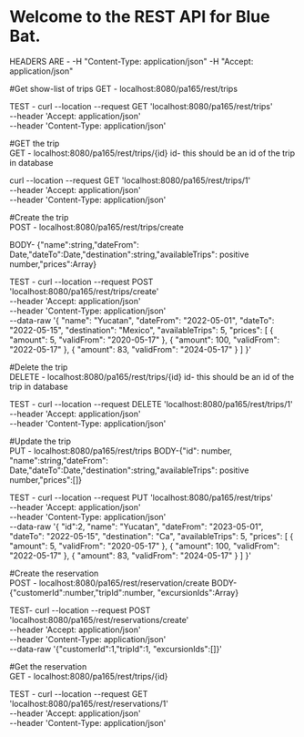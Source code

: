# Welcome to the REST API for Blue Bat.



HEADERS ARE -
-H "Content-Type: application/json"
-H "Accept: application/json"


#Get show-list of trips
GET - localhost:8080/pa165/rest/trips

TEST - curl --location --request GET 'localhost:8080/pa165/rest/trips' \
--header 'Accept: application/json' \
--header 'Content-Type: application/json'





#GET the trip  
GET - localhost:8080/pa165/rest/trips/{id}
id- this should be an id of the trip in database

curl --location --request GET 'localhost:8080/pa165/rest/trips/1' \
--header 'Accept: application/json' \
--header 'Content-Type: application/json'



#Create the trip  
POST - localhost:8080/pa165/rest/trips/create

BODY-
{"name":string,"dateFrom": Date,"dateTo":Date,"destination":string,"availableTrips": positive number,"prices":Array<Price>}


TEST - curl --location --request POST 'localhost:8080/pa165/rest/trips/create' \
--header 'Accept: application/json' \
--header 'Content-Type: application/json' \
--data-raw '{
"name": "Yucatan",
"dateFrom": "2022-05-01",
"dateTo": "2022-05-15",
"destination": "Mexico",
"availableTrips": 5,
"prices": [
{
"amount": 5,
"validFrom": "2020-05-17"
},
{
"amount": 100,
"validFrom": "2022-05-17"
},
{
"amount": 83,
"validFrom": "2024-05-17"
}
]
}'



#Delete the trip  
DELETE - localhost:8080/pa165/rest/trips/{id}
id- this should be an id of the trip in database

TEST - curl --location --request DELETE 'localhost:8080/pa165/rest/trips/1' \
--header 'Accept: application/json' \
--header 'Content-Type: application/json'





#Update the trip  
PUT - localhost:8080/pa165/rest/trips
BODY-{"id": number, "name":string,"dateFrom": Date,"dateTo":Date,"destination":string,"availableTrips": positive number,"prices":[]}

TEST - curl --location --request PUT 'localhost:8080/pa165/rest/trips' \
--header 'Accept: application/json' \
--header 'Content-Type: application/json' \
--data-raw '{   "id":2,
"name": "Yucatan",
"dateFrom": "2023-05-01",
"dateTo": "2022-05-15",
"destination": "Ca",
"availableTrips": 5,
"prices": [
{
"amount": 5,
"validFrom": "2020-05-17"
},
{
"amount": 100,
"validFrom": "2022-05-17"
},
{
"amount": 83,
"validFrom": "2024-05-17"
}
]
}'




#Create the reservation  
POST - localhost:8080/pa165/rest/reservation/create
BODY-{"customerId":number,"tripId":number, "excursionIds":Array<number>}

TEST- curl --location --request POST 'localhost:8080/pa165/rest/reservations/create' \
--header 'Accept: application/json' \
--header 'Content-Type: application/json' \
--data-raw '{"customerId":1,"tripId":1, "excursionIds":[]}'



#Get the reservation  
GET - localhost:8080/pa165/rest/trips/{id}

TEST - curl --location --request GET 'localhost:8080/pa165/rest/reservations/1' \
--header 'Accept: application/json' \
--header 'Content-Type: application/json'